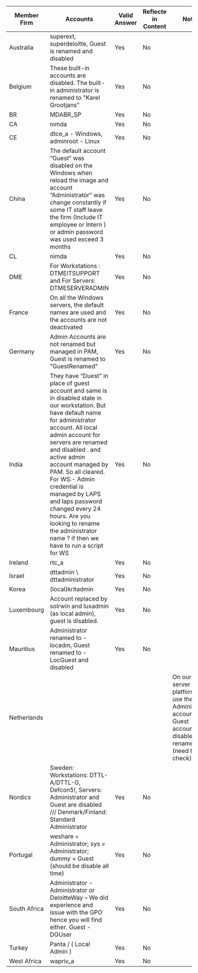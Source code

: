 |Member Firm   | Accounts |Valid Answer |Reflecte in Content |Notes|
|--|--|--|--|--|
|Australia|superext, superdeloitte, Guest is renamed and disabled|Yes|No||
|Belgium|These built-in accounts are disabled. The built-in administrator is renamed to "Karel Grootjans"|Yes|No||
|BR|MDABR_SP|Yes|No||
|CA|nimda|Yes|No||
|CE|dtce_a - Windows, adminroot - Linux|Yes|No||
|China|The default account “Guest” was disabled on the Windows when reload the image and account “Administrator” was change constantly if some IT staff leave the firm (Include IT employee or Intern ) or admin password was used exceed 3 months|Yes|No||
|CL|nimda|Yes|No||
|DME|For Workstations : DTMEITSUPPORT and For Servers: DTMESERVERADMIN|Yes|No||
|France|On all the Windows servers, the default names are used and the accounts are not deactivated|Yes|No||
|Germany|Admin Accounts are not renamed but managed in PAM, Guest is renamed to "GuestRenamed"|Yes|No||
|India|They have “Duest”  in place of  guest account and same is in disabled state in our workstation. But have default name for administrator account. All local admin account for servers are renamed and disabled . and active admin account managed by PAM. So all cleared. For WS:- Admin credential is managed by LAPS and laps password changed every 24 hours. Are you looking to rename the administrator name ? if then we have to run a script for WS|Yes|No||
|Ireland|rtc_a|Yes|No||
|Israel|dttadmin \ dttadministrator|Yes|No||
|Korea|(local)kritadmin|Yes|No||
|Luxembourg|Account replaced by solrwin and luxadmin (as local admin), guest is disabled.|Yes|No||
|Mauritius|Administrator renamed to - locadm, Guest renamed to - LocGuest and disabled|Yes|No||
|Netherlands||||On our server platform we use the Administrator account Guest account is disabled and renamed (need to check)|
|Nordics|Sweden: Workstations: DTTL-A/DTTL-G, Defcon5!, Servers: Administrator and Guest are disabled /// Denmark/Finland: Standard Administrator|Yes|No||
|Portugal|weshare = Administrator; sys = Administrator; dummy = Guest (should be disable all time)|Yes|No||
|South Africa|Administrator - Administrator or DeloitteWay – We did experience and issue with the GPO hence you will find either. Guest - DGUser|Yes|No||
|Turkey|Panta / ( Local Admin )|Yes|No||
|West Africa|wapriv_a|Yes|No||
